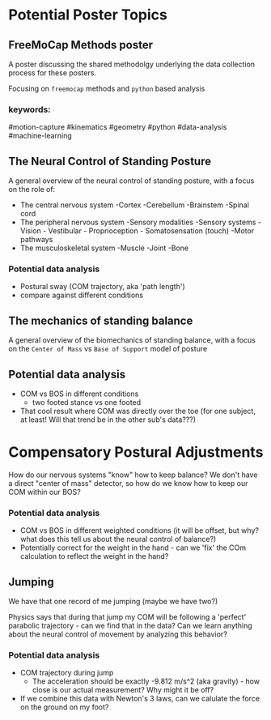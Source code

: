 # Potential Poster Topics

## FreeMoCap Methods poster

A poster discussing the shared methodolgy underlying the data collection process for these posters.

Focusing on `freemocap` methods and `python` based analysis

### keywords:
#motion-capture
#kinematics
#geometry
#python
#data-analysis
#machine-learning

## The Neural Control of Standing Posture

A general overview of the neural control of standing posture, with a focus on the role of:
- The central nervous system
    -Cortex
    -Cerebellum
    -Brainstem
    -Spinal cord
- The peripheral nervous system
    -Sensory modalities
    -Sensory systems
        - Vision
        - Vestibular
        - Proprioception
        - Somatosensation (touch)
    -Motor pathways
- The musculoskeletal system
    -Muscle
    -Joint
    -Bone

### Potential data analysis
- Postural sway (COM trajectory, aka 'path length')
- compare against different conditions


## The mechanics of standing balance

A general overview of the biomechanics of standing balance, with a focus on the `Center of Mass` vs `Base of Support` model of posture

## Potential data analysis
 - COM vs BOS in different conditions
    - two footed stance  vs one footed
- That cool result where COM was directly over the toe (for one subject, at least! Will that trend be in the other sub's data???)

# Compensatory Postural Adjustments
How do our nervous systems "know" how to keep balance? We don't have a direct "center of mass" detector, so how do we know how to keep our COM within our BOS?

### Potential data analysis
- COM vs BOS in different weighted conditions (it will be offset, but why? what does this tell us about the neural control of balance?)
- Potentially correct for the weight in the hand - can we 'fix' the COm calculation to reflect the weight in the hand?

## Jumping

We have that one record of me jumping (maybe we have two?)

Physics says that during that jump my COM will be following a 'perfect' parabolic trajectory - can we find that in the data? Can we learn anything about the neural control of movement by analyzing this behavior?

### Potential data analysis
- COM trajectory during jump
    - The acceleration should be exactly -9.812 m/s^2 (aka gravity) - how close is our actual measurement? Why might it be off?
- If we combine this data with Newton's 3 laws, can we calulate the force on the ground on my foot?
